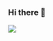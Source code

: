 ### Hi there 👋

<!--
**youngwoo3283/youngwoo3283** is a ✨ _special_ ✨ repository because its `README.md` (this file) appears on your GitHub profile.

Here are some ideas to get you started:

- 🔭 I’m currently working on ...
- 🌱 I’m currently learning ...
- 👯 I’m looking to collaborate on ...
- 🤔 I’m looking for help with ...
- 💬 Ask me about ...
- 📫 How to reach me: ...
- 😄 Pronouns: ...
- ⚡ Fun fact: ...
-->

<a href="https://data-beginning.tistory.com/" target="_blank"><img src="https://simpleicons.org/icons/tistory.svg/블로그-ff0000?style=plastic&logo=000000&logoColor=로고색상"/></a>
